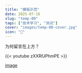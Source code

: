 ```yaml
---
title: "模板示范"
date: 2025-07-16
slug: "temp-00"
tags: ["技术学习", "测试"]
cover: "images/temp-00-cover.jpg"
icon: "📁"
---
```

为何留言在上方？



{{< youtube zXXRfJPhmPE >}}


[image](https://prod-files-secure.s3.us-west-2.amazonaws.com/112d0858-5090-4d34-a606-b75eb8d65fd2/b110fffe-d8dc-4f51-990e-749f6cc413f6/M2U00785.mpg?X-Amz-Algorithm=AWS4-HMAC-SHA256&X-Amz-Content-Sha256=UNSIGNED-PAYLOAD&X-Amz-Credential=ASIAZI2LB4666WEMCA6E%2F20250724%2Fus-west-2%2Fs3%2Faws4_request&X-Amz-Date=20250724T082006Z&X-Amz-Expires=3600&X-Amz-Security-Token=IQoJb3JpZ2luX2VjEAAaCXVzLXdlc3QtMiJHMEUCIFkEJ9%2FPbPeWlLZswOP2h8JbiCXp6I6ljBOoVOMsYZDMAiEA0Fvf%2FzgsbT9A9cnCginwlY2s1hEFKWSRCI3BXGjvRtYq%2FwMIKRAAGgw2Mzc0MjMxODM4MDUiDGNtK53%2BhMNOJkXZsSrcA0DWjFIp05wGDWW3o6%2BXsfOk2M7T7khJ8TEjkM7osCqykNt2aYGD76TWhT7jQNMEB7AD%2Bj5%2BX1DHegXhHoLlu1Cbd9IGtYsRPFw%2BRlk3HHmimFNWsXFgzZzcWmIXtOLRAhRE51waHyYj3Dq4NTUrWNpfsqcXbl8pWqARTnpujsdZo4Fzxw7DMLngrBfN3%2FUcaF6E2iTp8mjZj0HoZOtqMcpD7RgAGMQ0RunfXdfw2evm3AqBLTIfHYrPjG6sa8uSE55Z603s7mec9Qzh2%2B9S0GzddxayPeUiee%2BQSHwHLI1tZ42VMMOFXvoI6xFGXlBj9px%2BLOaCiSl2l64Zsl6QSEsqBTQe64HZVexJar7n579%2BKBfABQjGEgDd%2FL7vwRQ1vQmNlm1c5YirDbg7GgV9HAhOFSSMVSyrFWwzRURCQcti32XTmAFazQ2RLgdPnsZEVfFtKdmViRri5W%2Fxahmwjc1ouFj9S7TrxESlE1Cd78UKmZz4LadB%2FrDQsPlWmEI%2BWsDDUI7Eg3%2Bi%2FMM2dMYGzlMr8QtwxnOfeA8BqKZ9wkLxS9skqIPqpSwQSZOCdo7LGhVcD8xztQ%2FqgRZj4%2B%2F6MO%2F%2FkeQwHB%2FrbN2fb74gEiZYb9KCAoRsBtob42I5MJTPh8QGOqUB1g1cb%2Bugoj2kfITDWVB4VwMiaORWu9GCg3%2F9tyoFkOQiadEwa%2FK4ZNYggxhExP8dzT5ezK%2BemAObG1CgiKH4hlPeH3aWZcOmyNlR6%2FiNTfJzkL4lB5%2BvDUWcV6%2F0xZvFVatdEe26L9P1%2BG2gvraDYvKShk%2Bne1ZeETJ8cJdg02Ms%2BzHRottPnRbPvHoPXuZEE92ZnVhCqXm6xCM%2Fbd%2BYE0odAjUo&X-Amz-Signature=fa17508761006ac396fcb0967f9c6542cb9cdb7bb769591ee89b2efd0c6753cb&X-Amz-SignedHeaders=host&x-amz-checksum-mode=ENABLED&x-id=GetObject)

